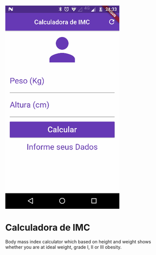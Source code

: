 ![Demo](calculadora_imc.gif)

# Calculadora de IMC

Body mass index calculator which based on height and weight shows whether you are at ideal weight, grade I, II or III obesity.
